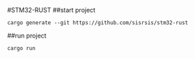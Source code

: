 #STM32-RUST 
##start project
```
cargo generate --git https://github.com/sisrsis/stm32-rust
```
##run project 
```
cargo run
```
